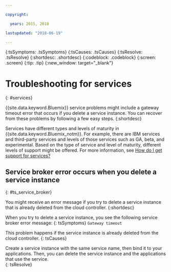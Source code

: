 ```yaml
---

copyright:

  years: 2015, 2018

lastupdated: "2018-06-19"

---
```



{:tsSymptoms: .tsSymptoms}
{:tsCauses: .tsCauses}
{:tsResolve: .tsResolve}
{:shortdesc: .shortdesc}
{:codeblock: .codeblock}
{:screen: .screen}
{:tip: .tip}
{:new_window: target="_blank"}


# Troubleshooting for services
{: #services}

{{site.data.keyword.Bluemix}} service problems might include a gateway timeout error that occurs if you delete a service instance. You can recover from these problems by following a few easy steps.
{:shortdesc}

Services have different types and levels of maturity in {{site.data.keyword.Bluemix_notm}}. For example, there are IBM services and third-party services and levels of those services such as GA, beta, and experimental. Based on the type of service and level of maturity, different levels of support might be offered. For more information, see [How do I get support for services?](/docs/get-support/servicessupport.html#support-different-services)

## Service broker error occurs when you delete a service instance
{: #ts_service_broker}

You might receive an error message if you try to delete a service instance that is already deleted from the cloud controller.
{:shortdesc}

When you try to delete a service instance, you see the following service broker error message:
{: tsSymptoms}
`Gateway timeout`

This problem happens if the service instance is already deleted from the cloud controller.
{: tsCauses}

Create a service instance with the same service name, then bind it to your applications. Then, you can delete the service instance and the applications that use the service.   
{: tsResolve}
